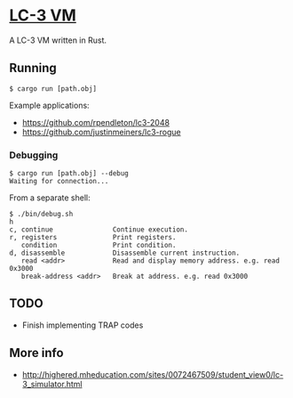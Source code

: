 # [LC-3 VM](https://en.wikipedia.org/wiki/LC-3)

A LC-3 VM written in Rust.

## Running

```
$ cargo run [path.obj]
```

Example applications:

- https://github.com/rpendleton/lc3-2048
- https://github.com/justinmeiners/lc3-rogue

### Debugging

```
$ cargo run [path.obj] --debug
Waiting for connection...
```

From a separate shell:

```
$ ./bin/debug.sh
h
c, continue               Continue execution.
r, registers              Print registers.
   condition              Print condition.
d, disassemble            Disassemble current instruction.
   read <addr>            Read and display memory address. e.g. read 0x3000
   break-address <addr>   Break at address. e.g. read 0x3000
```

## TODO

- Finish implementing TRAP codes

## More info

- http://highered.mheducation.com/sites/0072467509/student_view0/lc-3_simulator.html
